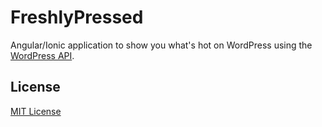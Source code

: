 FreshlyPressed
==============

Angular/Ionic application to show you what's hot on WordPress using the [WordPress API](https://developer.wordpress.com/docs/api/1/get/freshly-pressed/).

## License

[MIT License](LICENSE)
